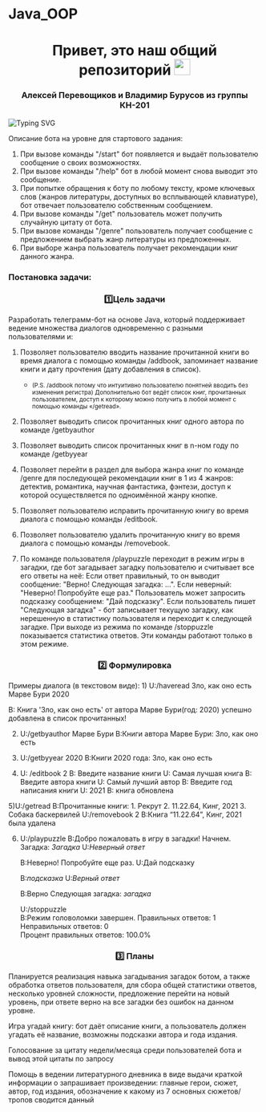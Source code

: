 # Java_OOP
<h1 align="center">Привет, это наш общий репозиторий</a> 
<img src="https://github.com/blackcater/blackcater/raw/main/images/Hi.gif" height="32"/></h1>
<h3 align="center">Алексей Перевощиков и Владимир Бурусов из группы КН-201</h3>

<a><img src="https://readme-typing-svg.demolab.com?font=Sometype+Mono&pause=1000&center=true&random=false&width=435&lines=%D0%98%D0%B4%D0%B5%D1%82+%D1%80%D0%B0%D0%B1%D0%BE%D1%82%D0%B0++%E2%80%A2+%E2%80%A2+%E2%80%A2" alt="Typing SVG" /></a>

Описание бота на уровне для стартового задания:
1. При вызове команды "/start" бот появляется и выдаёт пользователю сообщение о своих возможностях.
2. При вызове команды "/help" бот в любой момент снова выводит это сообщение.
3. При попытке обращения к боту по любому тексту, кроме ключевых слов (жанров литературы, доступных во всплывающей клавиатуре), бот отвечает пользователю собственным сообщением.
4. При вызове команды "/get" пользователь может получить случайную цитату от бота.
5. При вызове команды "/genre" пользователь получает сообщение с предложением выбрать жанр литературы из предложенных.
6. При выборе жанра пользователь получает рекомендации книг данного жанра.

<h3>Постановка задачи:</h3>

<h3 align="center">1️⃣Цель задачи</h3> Разработать телеграмм-бот на основе Java, который поддерживает ведение множества диалогов одновременно с разными пользователями и:

1) Позволяет пользователю вводить название прочитанной книги во время диалога с помощью команды /addbook, запоминает название книги и дату прочтения (дату добавления в список).

   - <small>(P.S. /addbook потому что интуитивно пользователю понятней вводить без изменения регистра)
   Дополнительно бот ведёт список книг, прочитанных пользователем, доступ к которому можно получить в любой момент с помощью команды «/getread».</small>

2) Позволяет выводить список прочитанных книг одного автора по команде /getbyauthor

3) Позволяет выводить список прочитанных книг в n-ном году по команде /getbyyear

4) Позволяет перейти в раздел для выбора жанра книг по команде /genre для последующей рекомендации книг в 1 из 4 жанров: детектив, романтика, научная фантастика, фэнтези, доступ к которой осуществляется по одноимённой жанру кнопке.

5) Позволяет пользователю исправить прочитанную книгу во время диалога с помощью команды /editbook.

6) Позволяет пользователю удалить прочитанную книгу во время диалога с помощью команды /removebook.

7) По команде пользователя /playpuzzle переходит в режим игры в загадки, где бот загадывает загадку пользователю и считывает все его ответы на неё: Если ответ правильный, то он выводит сообщение: "Верно! Следующая загадка: …". Если неверный: "Неверно! Попробуйте еще раз." Пользователь может запросить подсказку сообщением: "Дай подсказку". Если пользователь пишет "Следующая загадка" - бот записывает текущую загадку, как нерешенную в статистику пользователя и переходит к следующей загадке. При выходе из режима по команде /stoppuzzle показывается статистика ответов. Эти команды работают только в этом режиме. 
 

<h3 align="center">2️⃣ Формулировка</h3> 
Примеры диалога (в текстовом виде):
1) U:/haveread Зло, как оно есть
      Марве Бури
     2020  

   B: Книга 'Зло, как оно есть' от автора Марве Бури(год: 2020) успешно добавлена в список прочитанных!

2) U:/getbyauthor Марве Бури
   B:Книги автора Марве Бури:
     Зло, как оно есть

3) U:/getbyyear 2020
   B:Книги 2020 года:
     Зло, как оно есть

4) U: /editbook 2
   B: Введите название книги
   U: Самая лучшая книга
   B: Введите автора книги
   U: Самый лучший автор
   B: Введите год написания книги
   U: 2021
   B: книга обновлена

5)U:/getread 
  B:Прочитанные книги: 
    1. Рекрут 
    2. 11.22.64, Кинг, 2021 
    3. Собака баскервилей
   U:/removebook 2
   B:Книга “11.22.64”, Кинг, 2021 была удалена 

6) U:/playpuzzle 
   B:Добро пожаловать в игру в загадки! Начнем.  
     Загадка: *Загадка*
   U:*Неверный ответ*
   
   B:Неверно! Попробуйте еще раз.
   U:Дай подсказку
   
   B:*подсказка*
   U:*Верный ответ*
   
   B:Верно
     Следующая загадка: *загадка*

   U:/stoppuzzle    
   B:Режим головоломки завершен. 
     Правильных ответов: 1   
     Неправильных ответов: 0   
     Процент правильных ответов: 100.0% 


<h3 align="center">3️⃣ Планы</h3> 
Планируется реализация навыка загадывания загадок ботом, а также обработка ответов пользователя, для сбора общей статистики ответов, несколько уровней сложности, предложение перейти на новый уровень, при ответе верно на все загадки без ошибок на данном уровне.

Игра угадай книгу: бот даёт описание книги, а пользователь должен угадать её название, возможны подсказки автора и года издания.

Голосование за цитату недели/месяца среди пользователей бота и вывод этой цитаты по запросу

Помощь в ведении литературного дневника в виде выдачи краткой информации о запрашивает произведении: главные герои, сюжет, автор, год издания, обозначение к какому из 7 основных сюжетов/тропов сводится данный

